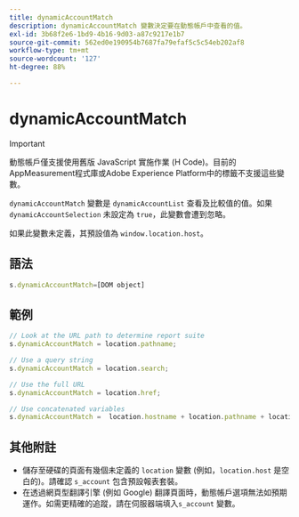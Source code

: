 ```yaml
---
title: dynamicAccountMatch
description: dynamicAccountMatch 變數決定要在動態帳戶中查看的值。
exl-id: 3b68f2e6-1bd9-4b16-9d03-a87c9217e1b7
source-git-commit: 562ed0e190954b7687fa79efaf5c5c54eb202af8
workflow-type: tm+mt
source-wordcount: '127'
ht-degree: 88%

---
```


# dynamicAccountMatch

>[!IMPORTANT]
>
> 動態帳戶僅支援使用舊版 JavaScript 實施作業 (H Code)。目前的AppMeasurement程式庫或Adobe Experience Platform中的標籤不支援這些變數。

`dynamicAccountMatch` 變數是 `dynamicAccountList` 查看及比較值的值。如果 `dynamicAccountSelection` 未設定為 `true`，此變數會遭到忽略。

如果此變數未定義，其預設值為 `window.location.host`。

## 語法

```js
s.dynamicAccountMatch=[DOM object]
```

## 範例

```js
// Look at the URL path to determine report suite
s.dynamicAccountMatch = location.pathname;

// Use a query string
s.dynamicAccountMatch = location.search;

// Use the full URL
s.dynamicAccountMatch = location.href;

// Use concatenated variables
s.dynamicAccountMatch =  location.hostname + location.pathname + location.search;
```

## 其他附註

* 儲存至硬碟的頁面有幾個未定義的 `location` 變數 (例如，`location.host` 是空白的)。請確認 `s_account` 包含預設報表套裝。
* 在透過網頁型翻譯引擎 (例如 Google) 翻譯頁面時，動態帳戶選項無法如預期運作。如需更精確的追蹤，請在伺服器端填入`s_account` 變數。
